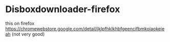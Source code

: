 # Disboxdownloader-firefox
this on firefox https://chromewebstore.google.com/detail/jklpfhklkhbfgeencifbmkoiaokeieah (not very good)
